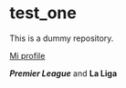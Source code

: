 # test_one
This is a dummy repository.

[Mi profile](https://faculty.itam.mx/facultad/145145-luis-antonio-moncayo-martinez)


***Premier League*** and **La Liga**
